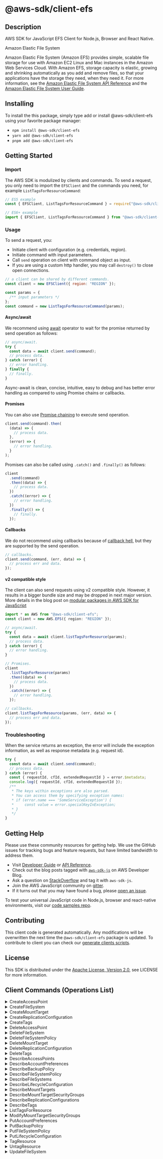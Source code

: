 <!-- generated file, do not edit directly -->

# @aws-sdk/client-efs

## Description

AWS SDK for JavaScript EFS Client for Node.js, Browser and React Native.

<fullname>Amazon Elastic File System</fullname>

<p>Amazon Elastic File System (Amazon EFS) provides simple, scalable file storage for
use with Amazon EC2 Linux and Mac instances in the Amazon Web Services Cloud. With Amazon EFS, storage capacity is elastic, growing and shrinking automatically as you add and
remove files, so that your applications have the storage they need, when they need it. For
more information, see the <a href="https://docs.aws.amazon.com/efs/latest/ug/api-reference.html">Amazon Elastic File System API Reference</a> and the <a href="https://docs.aws.amazon.com/efs/latest/ug/whatisefs.html">Amazon Elastic File System User Guide</a>.</p>

## Installing

To install the this package, simply type add or install @aws-sdk/client-efs
using your favorite package manager:

- `npm install @aws-sdk/client-efs`
- `yarn add @aws-sdk/client-efs`
- `pnpm add @aws-sdk/client-efs`

## Getting Started

### Import

The AWS SDK is modulized by clients and commands.
To send a request, you only need to import the `EFSClient` and
the commands you need, for example `ListTagsForResourceCommand`:

```js
// ES5 example
const { EFSClient, ListTagsForResourceCommand } = require("@aws-sdk/client-efs");
```

```ts
// ES6+ example
import { EFSClient, ListTagsForResourceCommand } from "@aws-sdk/client-efs";
```

### Usage

To send a request, you:

- Initiate client with configuration (e.g. credentials, region).
- Initiate command with input parameters.
- Call `send` operation on client with command object as input.
- If you are using a custom http handler, you may call `destroy()` to close open connections.

```js
// a client can be shared by different commands.
const client = new EFSClient({ region: "REGION" });

const params = {
  /** input parameters */
};
const command = new ListTagsForResourceCommand(params);
```

#### Async/await

We recommend using [await](https://developer.mozilla.org/en-US/docs/Web/JavaScript/Reference/Operators/await)
operator to wait for the promise returned by send operation as follows:

```js
// async/await.
try {
  const data = await client.send(command);
  // process data.
} catch (error) {
  // error handling.
} finally {
  // finally.
}
```

Async-await is clean, concise, intuitive, easy to debug and has better error handling
as compared to using Promise chains or callbacks.

#### Promises

You can also use [Promise chaining](https://developer.mozilla.org/en-US/docs/Web/JavaScript/Guide/Using_promises#chaining)
to execute send operation.

```js
client.send(command).then(
  (data) => {
    // process data.
  },
  (error) => {
    // error handling.
  }
);
```

Promises can also be called using `.catch()` and `.finally()` as follows:

```js
client
  .send(command)
  .then((data) => {
    // process data.
  })
  .catch((error) => {
    // error handling.
  })
  .finally(() => {
    // finally.
  });
```

#### Callbacks

We do not recommend using callbacks because of [callback hell](http://callbackhell.com/),
but they are supported by the send operation.

```js
// callbacks.
client.send(command, (err, data) => {
  // process err and data.
});
```

#### v2 compatible style

The client can also send requests using v2 compatible style.
However, it results in a bigger bundle size and may be dropped in next major version. More details in the blog post
on [modular packages in AWS SDK for JavaScript](https://aws.amazon.com/blogs/developer/modular-packages-in-aws-sdk-for-javascript/)

```ts
import * as AWS from "@aws-sdk/client-efs";
const client = new AWS.EFS({ region: "REGION" });

// async/await.
try {
  const data = await client.listTagsForResource(params);
  // process data.
} catch (error) {
  // error handling.
}

// Promises.
client
  .listTagsForResource(params)
  .then((data) => {
    // process data.
  })
  .catch((error) => {
    // error handling.
  });

// callbacks.
client.listTagsForResource(params, (err, data) => {
  // process err and data.
});
```

### Troubleshooting

When the service returns an exception, the error will include the exception information,
as well as response metadata (e.g. request id).

```js
try {
  const data = await client.send(command);
  // process data.
} catch (error) {
  const { requestId, cfId, extendedRequestId } = error.$metadata;
  console.log({ requestId, cfId, extendedRequestId });
  /**
   * The keys within exceptions are also parsed.
   * You can access them by specifying exception names:
   * if (error.name === 'SomeServiceException') {
   *     const value = error.specialKeyInException;
   * }
   */
}
```

## Getting Help

Please use these community resources for getting help.
We use the GitHub issues for tracking bugs and feature requests, but have limited bandwidth to address them.

- Visit [Developer Guide](https://docs.aws.amazon.com/sdk-for-javascript/v3/developer-guide/welcome.html)
  or [API Reference](https://docs.aws.amazon.com/AWSJavaScriptSDK/v3/latest/index.html).
- Check out the blog posts tagged with [`aws-sdk-js`](https://aws.amazon.com/blogs/developer/tag/aws-sdk-js/)
  on AWS Developer Blog.
- Ask a question on [StackOverflow](https://stackoverflow.com/questions/tagged/aws-sdk-js) and tag it with `aws-sdk-js`.
- Join the AWS JavaScript community on [gitter](https://gitter.im/aws/aws-sdk-js-v3).
- If it turns out that you may have found a bug, please [open an issue](https://github.com/aws/aws-sdk-js-v3/issues/new/choose).

To test your universal JavaScript code in Node.js, browser and react-native environments,
visit our [code samples repo](https://github.com/aws-samples/aws-sdk-js-tests).

## Contributing

This client code is generated automatically. Any modifications will be overwritten the next time the `@aws-sdk/client-efs` package is updated.
To contribute to client you can check our [generate clients scripts](https://github.com/aws/aws-sdk-js-v3/tree/main/scripts/generate-clients).

## License

This SDK is distributed under the
[Apache License, Version 2.0](http://www.apache.org/licenses/LICENSE-2.0),
see LICENSE for more information.

## Client Commands (Operations List)

<details>
<summary>
CreateAccessPoint
</summary>

[Command API Reference](https://docs.aws.amazon.com/AWSJavaScriptSDK/v3/latest/clients/client-efs/classes/createaccesspointcommand.html) / [Input](https://docs.aws.amazon.com/AWSJavaScriptSDK/v3/latest/clients/client-efs/interfaces/createaccesspointcommandinput.html) / [Output](https://docs.aws.amazon.com/AWSJavaScriptSDK/v3/latest/clients/client-efs/interfaces/createaccesspointcommandoutput.html)

</details>
<details>
<summary>
CreateFileSystem
</summary>

[Command API Reference](https://docs.aws.amazon.com/AWSJavaScriptSDK/v3/latest/clients/client-efs/classes/createfilesystemcommand.html) / [Input](https://docs.aws.amazon.com/AWSJavaScriptSDK/v3/latest/clients/client-efs/interfaces/createfilesystemcommandinput.html) / [Output](https://docs.aws.amazon.com/AWSJavaScriptSDK/v3/latest/clients/client-efs/interfaces/createfilesystemcommandoutput.html)

</details>
<details>
<summary>
CreateMountTarget
</summary>

[Command API Reference](https://docs.aws.amazon.com/AWSJavaScriptSDK/v3/latest/clients/client-efs/classes/createmounttargetcommand.html) / [Input](https://docs.aws.amazon.com/AWSJavaScriptSDK/v3/latest/clients/client-efs/interfaces/createmounttargetcommandinput.html) / [Output](https://docs.aws.amazon.com/AWSJavaScriptSDK/v3/latest/clients/client-efs/interfaces/createmounttargetcommandoutput.html)

</details>
<details>
<summary>
CreateReplicationConfiguration
</summary>

[Command API Reference](https://docs.aws.amazon.com/AWSJavaScriptSDK/v3/latest/clients/client-efs/classes/createreplicationconfigurationcommand.html) / [Input](https://docs.aws.amazon.com/AWSJavaScriptSDK/v3/latest/clients/client-efs/interfaces/createreplicationconfigurationcommandinput.html) / [Output](https://docs.aws.amazon.com/AWSJavaScriptSDK/v3/latest/clients/client-efs/interfaces/createreplicationconfigurationcommandoutput.html)

</details>
<details>
<summary>
CreateTags
</summary>

[Command API Reference](https://docs.aws.amazon.com/AWSJavaScriptSDK/v3/latest/clients/client-efs/classes/createtagscommand.html) / [Input](https://docs.aws.amazon.com/AWSJavaScriptSDK/v3/latest/clients/client-efs/interfaces/createtagscommandinput.html) / [Output](https://docs.aws.amazon.com/AWSJavaScriptSDK/v3/latest/clients/client-efs/interfaces/createtagscommandoutput.html)

</details>
<details>
<summary>
DeleteAccessPoint
</summary>

[Command API Reference](https://docs.aws.amazon.com/AWSJavaScriptSDK/v3/latest/clients/client-efs/classes/deleteaccesspointcommand.html) / [Input](https://docs.aws.amazon.com/AWSJavaScriptSDK/v3/latest/clients/client-efs/interfaces/deleteaccesspointcommandinput.html) / [Output](https://docs.aws.amazon.com/AWSJavaScriptSDK/v3/latest/clients/client-efs/interfaces/deleteaccesspointcommandoutput.html)

</details>
<details>
<summary>
DeleteFileSystem
</summary>

[Command API Reference](https://docs.aws.amazon.com/AWSJavaScriptSDK/v3/latest/clients/client-efs/classes/deletefilesystemcommand.html) / [Input](https://docs.aws.amazon.com/AWSJavaScriptSDK/v3/latest/clients/client-efs/interfaces/deletefilesystemcommandinput.html) / [Output](https://docs.aws.amazon.com/AWSJavaScriptSDK/v3/latest/clients/client-efs/interfaces/deletefilesystemcommandoutput.html)

</details>
<details>
<summary>
DeleteFileSystemPolicy
</summary>

[Command API Reference](https://docs.aws.amazon.com/AWSJavaScriptSDK/v3/latest/clients/client-efs/classes/deletefilesystempolicycommand.html) / [Input](https://docs.aws.amazon.com/AWSJavaScriptSDK/v3/latest/clients/client-efs/interfaces/deletefilesystempolicycommandinput.html) / [Output](https://docs.aws.amazon.com/AWSJavaScriptSDK/v3/latest/clients/client-efs/interfaces/deletefilesystempolicycommandoutput.html)

</details>
<details>
<summary>
DeleteMountTarget
</summary>

[Command API Reference](https://docs.aws.amazon.com/AWSJavaScriptSDK/v3/latest/clients/client-efs/classes/deletemounttargetcommand.html) / [Input](https://docs.aws.amazon.com/AWSJavaScriptSDK/v3/latest/clients/client-efs/interfaces/deletemounttargetcommandinput.html) / [Output](https://docs.aws.amazon.com/AWSJavaScriptSDK/v3/latest/clients/client-efs/interfaces/deletemounttargetcommandoutput.html)

</details>
<details>
<summary>
DeleteReplicationConfiguration
</summary>

[Command API Reference](https://docs.aws.amazon.com/AWSJavaScriptSDK/v3/latest/clients/client-efs/classes/deletereplicationconfigurationcommand.html) / [Input](https://docs.aws.amazon.com/AWSJavaScriptSDK/v3/latest/clients/client-efs/interfaces/deletereplicationconfigurationcommandinput.html) / [Output](https://docs.aws.amazon.com/AWSJavaScriptSDK/v3/latest/clients/client-efs/interfaces/deletereplicationconfigurationcommandoutput.html)

</details>
<details>
<summary>
DeleteTags
</summary>

[Command API Reference](https://docs.aws.amazon.com/AWSJavaScriptSDK/v3/latest/clients/client-efs/classes/deletetagscommand.html) / [Input](https://docs.aws.amazon.com/AWSJavaScriptSDK/v3/latest/clients/client-efs/interfaces/deletetagscommandinput.html) / [Output](https://docs.aws.amazon.com/AWSJavaScriptSDK/v3/latest/clients/client-efs/interfaces/deletetagscommandoutput.html)

</details>
<details>
<summary>
DescribeAccessPoints
</summary>

[Command API Reference](https://docs.aws.amazon.com/AWSJavaScriptSDK/v3/latest/clients/client-efs/classes/describeaccesspointscommand.html) / [Input](https://docs.aws.amazon.com/AWSJavaScriptSDK/v3/latest/clients/client-efs/interfaces/describeaccesspointscommandinput.html) / [Output](https://docs.aws.amazon.com/AWSJavaScriptSDK/v3/latest/clients/client-efs/interfaces/describeaccesspointscommandoutput.html)

</details>
<details>
<summary>
DescribeAccountPreferences
</summary>

[Command API Reference](https://docs.aws.amazon.com/AWSJavaScriptSDK/v3/latest/clients/client-efs/classes/describeaccountpreferencescommand.html) / [Input](https://docs.aws.amazon.com/AWSJavaScriptSDK/v3/latest/clients/client-efs/interfaces/describeaccountpreferencescommandinput.html) / [Output](https://docs.aws.amazon.com/AWSJavaScriptSDK/v3/latest/clients/client-efs/interfaces/describeaccountpreferencescommandoutput.html)

</details>
<details>
<summary>
DescribeBackupPolicy
</summary>

[Command API Reference](https://docs.aws.amazon.com/AWSJavaScriptSDK/v3/latest/clients/client-efs/classes/describebackuppolicycommand.html) / [Input](https://docs.aws.amazon.com/AWSJavaScriptSDK/v3/latest/clients/client-efs/interfaces/describebackuppolicycommandinput.html) / [Output](https://docs.aws.amazon.com/AWSJavaScriptSDK/v3/latest/clients/client-efs/interfaces/describebackuppolicycommandoutput.html)

</details>
<details>
<summary>
DescribeFileSystemPolicy
</summary>

[Command API Reference](https://docs.aws.amazon.com/AWSJavaScriptSDK/v3/latest/clients/client-efs/classes/describefilesystempolicycommand.html) / [Input](https://docs.aws.amazon.com/AWSJavaScriptSDK/v3/latest/clients/client-efs/interfaces/describefilesystempolicycommandinput.html) / [Output](https://docs.aws.amazon.com/AWSJavaScriptSDK/v3/latest/clients/client-efs/interfaces/describefilesystempolicycommandoutput.html)

</details>
<details>
<summary>
DescribeFileSystems
</summary>

[Command API Reference](https://docs.aws.amazon.com/AWSJavaScriptSDK/v3/latest/clients/client-efs/classes/describefilesystemscommand.html) / [Input](https://docs.aws.amazon.com/AWSJavaScriptSDK/v3/latest/clients/client-efs/interfaces/describefilesystemscommandinput.html) / [Output](https://docs.aws.amazon.com/AWSJavaScriptSDK/v3/latest/clients/client-efs/interfaces/describefilesystemscommandoutput.html)

</details>
<details>
<summary>
DescribeLifecycleConfiguration
</summary>

[Command API Reference](https://docs.aws.amazon.com/AWSJavaScriptSDK/v3/latest/clients/client-efs/classes/describelifecycleconfigurationcommand.html) / [Input](https://docs.aws.amazon.com/AWSJavaScriptSDK/v3/latest/clients/client-efs/interfaces/describelifecycleconfigurationcommandinput.html) / [Output](https://docs.aws.amazon.com/AWSJavaScriptSDK/v3/latest/clients/client-efs/interfaces/describelifecycleconfigurationcommandoutput.html)

</details>
<details>
<summary>
DescribeMountTargets
</summary>

[Command API Reference](https://docs.aws.amazon.com/AWSJavaScriptSDK/v3/latest/clients/client-efs/classes/describemounttargetscommand.html) / [Input](https://docs.aws.amazon.com/AWSJavaScriptSDK/v3/latest/clients/client-efs/interfaces/describemounttargetscommandinput.html) / [Output](https://docs.aws.amazon.com/AWSJavaScriptSDK/v3/latest/clients/client-efs/interfaces/describemounttargetscommandoutput.html)

</details>
<details>
<summary>
DescribeMountTargetSecurityGroups
</summary>

[Command API Reference](https://docs.aws.amazon.com/AWSJavaScriptSDK/v3/latest/clients/client-efs/classes/describemounttargetsecuritygroupscommand.html) / [Input](https://docs.aws.amazon.com/AWSJavaScriptSDK/v3/latest/clients/client-efs/interfaces/describemounttargetsecuritygroupscommandinput.html) / [Output](https://docs.aws.amazon.com/AWSJavaScriptSDK/v3/latest/clients/client-efs/interfaces/describemounttargetsecuritygroupscommandoutput.html)

</details>
<details>
<summary>
DescribeReplicationConfigurations
</summary>

[Command API Reference](https://docs.aws.amazon.com/AWSJavaScriptSDK/v3/latest/clients/client-efs/classes/describereplicationconfigurationscommand.html) / [Input](https://docs.aws.amazon.com/AWSJavaScriptSDK/v3/latest/clients/client-efs/interfaces/describereplicationconfigurationscommandinput.html) / [Output](https://docs.aws.amazon.com/AWSJavaScriptSDK/v3/latest/clients/client-efs/interfaces/describereplicationconfigurationscommandoutput.html)

</details>
<details>
<summary>
DescribeTags
</summary>

[Command API Reference](https://docs.aws.amazon.com/AWSJavaScriptSDK/v3/latest/clients/client-efs/classes/describetagscommand.html) / [Input](https://docs.aws.amazon.com/AWSJavaScriptSDK/v3/latest/clients/client-efs/interfaces/describetagscommandinput.html) / [Output](https://docs.aws.amazon.com/AWSJavaScriptSDK/v3/latest/clients/client-efs/interfaces/describetagscommandoutput.html)

</details>
<details>
<summary>
ListTagsForResource
</summary>

[Command API Reference](https://docs.aws.amazon.com/AWSJavaScriptSDK/v3/latest/clients/client-efs/classes/listtagsforresourcecommand.html) / [Input](https://docs.aws.amazon.com/AWSJavaScriptSDK/v3/latest/clients/client-efs/interfaces/listtagsforresourcecommandinput.html) / [Output](https://docs.aws.amazon.com/AWSJavaScriptSDK/v3/latest/clients/client-efs/interfaces/listtagsforresourcecommandoutput.html)

</details>
<details>
<summary>
ModifyMountTargetSecurityGroups
</summary>

[Command API Reference](https://docs.aws.amazon.com/AWSJavaScriptSDK/v3/latest/clients/client-efs/classes/modifymounttargetsecuritygroupscommand.html) / [Input](https://docs.aws.amazon.com/AWSJavaScriptSDK/v3/latest/clients/client-efs/interfaces/modifymounttargetsecuritygroupscommandinput.html) / [Output](https://docs.aws.amazon.com/AWSJavaScriptSDK/v3/latest/clients/client-efs/interfaces/modifymounttargetsecuritygroupscommandoutput.html)

</details>
<details>
<summary>
PutAccountPreferences
</summary>

[Command API Reference](https://docs.aws.amazon.com/AWSJavaScriptSDK/v3/latest/clients/client-efs/classes/putaccountpreferencescommand.html) / [Input](https://docs.aws.amazon.com/AWSJavaScriptSDK/v3/latest/clients/client-efs/interfaces/putaccountpreferencescommandinput.html) / [Output](https://docs.aws.amazon.com/AWSJavaScriptSDK/v3/latest/clients/client-efs/interfaces/putaccountpreferencescommandoutput.html)

</details>
<details>
<summary>
PutBackupPolicy
</summary>

[Command API Reference](https://docs.aws.amazon.com/AWSJavaScriptSDK/v3/latest/clients/client-efs/classes/putbackuppolicycommand.html) / [Input](https://docs.aws.amazon.com/AWSJavaScriptSDK/v3/latest/clients/client-efs/interfaces/putbackuppolicycommandinput.html) / [Output](https://docs.aws.amazon.com/AWSJavaScriptSDK/v3/latest/clients/client-efs/interfaces/putbackuppolicycommandoutput.html)

</details>
<details>
<summary>
PutFileSystemPolicy
</summary>

[Command API Reference](https://docs.aws.amazon.com/AWSJavaScriptSDK/v3/latest/clients/client-efs/classes/putfilesystempolicycommand.html) / [Input](https://docs.aws.amazon.com/AWSJavaScriptSDK/v3/latest/clients/client-efs/interfaces/putfilesystempolicycommandinput.html) / [Output](https://docs.aws.amazon.com/AWSJavaScriptSDK/v3/latest/clients/client-efs/interfaces/putfilesystempolicycommandoutput.html)

</details>
<details>
<summary>
PutLifecycleConfiguration
</summary>

[Command API Reference](https://docs.aws.amazon.com/AWSJavaScriptSDK/v3/latest/clients/client-efs/classes/putlifecycleconfigurationcommand.html) / [Input](https://docs.aws.amazon.com/AWSJavaScriptSDK/v3/latest/clients/client-efs/interfaces/putlifecycleconfigurationcommandinput.html) / [Output](https://docs.aws.amazon.com/AWSJavaScriptSDK/v3/latest/clients/client-efs/interfaces/putlifecycleconfigurationcommandoutput.html)

</details>
<details>
<summary>
TagResource
</summary>

[Command API Reference](https://docs.aws.amazon.com/AWSJavaScriptSDK/v3/latest/clients/client-efs/classes/tagresourcecommand.html) / [Input](https://docs.aws.amazon.com/AWSJavaScriptSDK/v3/latest/clients/client-efs/interfaces/tagresourcecommandinput.html) / [Output](https://docs.aws.amazon.com/AWSJavaScriptSDK/v3/latest/clients/client-efs/interfaces/tagresourcecommandoutput.html)

</details>
<details>
<summary>
UntagResource
</summary>

[Command API Reference](https://docs.aws.amazon.com/AWSJavaScriptSDK/v3/latest/clients/client-efs/classes/untagresourcecommand.html) / [Input](https://docs.aws.amazon.com/AWSJavaScriptSDK/v3/latest/clients/client-efs/interfaces/untagresourcecommandinput.html) / [Output](https://docs.aws.amazon.com/AWSJavaScriptSDK/v3/latest/clients/client-efs/interfaces/untagresourcecommandoutput.html)

</details>
<details>
<summary>
UpdateFileSystem
</summary>

[Command API Reference](https://docs.aws.amazon.com/AWSJavaScriptSDK/v3/latest/clients/client-efs/classes/updatefilesystemcommand.html) / [Input](https://docs.aws.amazon.com/AWSJavaScriptSDK/v3/latest/clients/client-efs/interfaces/updatefilesystemcommandinput.html) / [Output](https://docs.aws.amazon.com/AWSJavaScriptSDK/v3/latest/clients/client-efs/interfaces/updatefilesystemcommandoutput.html)

</details>
